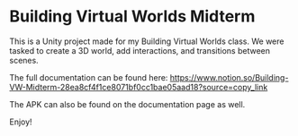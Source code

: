 # Building Virtual Worlds Midterm
This is a Unity project made for my Building Virtual Worlds class. We were tasked to create a 3D world, add interactions, and transitions between scenes.

The full documentation can be found here: https://www.notion.so/Building-VW-Midterm-28ea8cf4f1ce8071bf0cc1bae05aad18?source=copy_link

The APK can also be found on the documentation page as well.

Enjoy!
